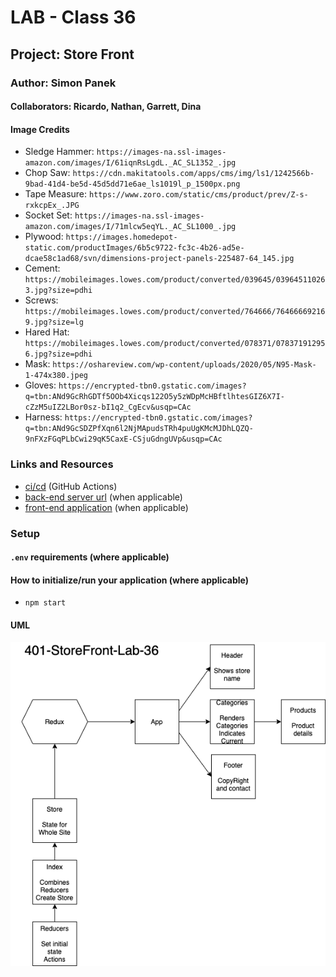 # LAB - Class 36

## Project: Store Front

### Author: Simon Panek

#### Collaborators:  Ricardo, Nathan, Garrett, Dina

#### Image Credits

- Sledge Hammer: `https://images-na.ssl-images-amazon.com/images/I/61iqnRsLgdL._AC_SL1352_.jpg`
- Chop Saw: `https://cdn.makitatools.com/apps/cms/img/ls1/1242566b-9bad-41d4-be5d-45d5dd71e6ae_ls1019l_p_1500px.png`
- Tape Measure: `https://www.zoro.com/static/cms/product/prev/Z-s-rxkcpEx_.JPG`
- Socket Set: `https://images-na.ssl-images-amazon.com/images/I/71mlcw5eqYL._AC_SL1000_.jpg`
- Plywood: `https://images.homedepot-static.com/productImages/6b5c9722-fc3c-4b26-ad5e-dcae58c1ad68/svn/dimensions-project-panels-225487-64_145.jpg`
- Cement: `https://mobileimages.lowes.com/product/converted/039645/039645110263.jpg?size=pdhi`
- Screws: `https://mobileimages.lowes.com/product/converted/764666/764666692169.jpg?size=lg`
- Hared Hat: `https://mobileimages.lowes.com/product/converted/078371/078371912956.jpg?size=pdhi`
- Mask: `https://oshareview.com/wp-content/uploads/2020/05/N95-Mask-1-474x380.jpeg`
- Gloves: `https://encrypted-tbn0.gstatic.com/images?q=tbn:ANd9GcRhGDTf5OOb4Xicqs122O5y5zWDpMcHBftlhtesGIZ6X7I-cZzM5uIZ2LBor0sz-bI1q2_CgEcv&usqp=CAc`
- Harness: `https://encrypted-tbn0.gstatic.com/images?q=tbn:ANd9GcSDZPfXqn6l2NjMApudsTRh4puUgKMcMJDhLQZQ-9nFXzFGqPLbCwi29qK5CaxE-CSjuGdngUVp&usqp=CAc`

### Links and Resources

- [ci/cd](http://xyz.com) (GitHub Actions)
- [back-end server url](http://xyz.com) (when applicable)
- [front-end application](http://xyz.com) (when applicable)

### Setup

#### `.env` requirements (where applicable)

#### How to initialize/run your application (where applicable)

- `npm start`

#### UML

![UML Phase 1](401-storefront-lab-36-uml.png)
